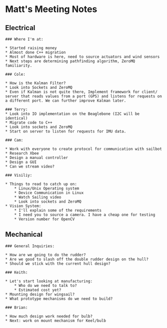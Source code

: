 Matt's Meeting Notes
====================

Electrical
----------
    
    ### Where I'm at:
	
	* Started raising money
	* Almost done C++ migration
	* Most of hardware is here, need to source actuators and wind sensors
	* Next steps are determining pathfinding algorithm, ZeroMQ familiarity.

    ### Cole:

	* How is the Kalman Filter?
	* Look into Sockets and ZeroMQ
	* Even if Kalman is not quite there, Implement framework for client/
	server that reads values from a port (GPS) and listens for requests on
	a different port. We can further improve Kalman later.

    ### Terry:
	* Look into IO implementation on the Beaglebone (I2C will be identical)
	* Migrate code to C++
	* Look into sockets and ZeroMQ
	* Start on server to listen for requests for IMU data.

    ### Cam:
	
	* Work with everyone to create protocol for communication with sailbot
	* Research Xbee
	* Design a manual controller
	* Design a GUI
	* Can we stream video? 

    ### Visiliy:
	
	* Things to read to catch up on:
	    * Linux/Unix Operating system
	    * Device Communication in Linux
	    * Watch Sailing video
	    * Look into sockets and ZeroMQ
	* Vision System:
	    * I'll explain some of the requirements
	    * I need you to source a camera. I have a cheap one for testing
	    * Version number for OpenCV

Mechanical
----------
    
    ### General Inquiries:
	
	* How are we going to do the rudder?
	* Are we good to slash off the double rudder design on the hull?
	* Should we stick with the current hull design?

    ### Keith:
	
	* Let's start looking at manufacturing:
	    * Who do we need to talk to?
	    * Estimated cost yet?
	* Mounting design for wingsail?
	* What prototype mechanisms do we need to build?

    ### Brian:
	
	* How much design work needed for bulb?
	* Next: work on mount mechanism for Keel/bulb



